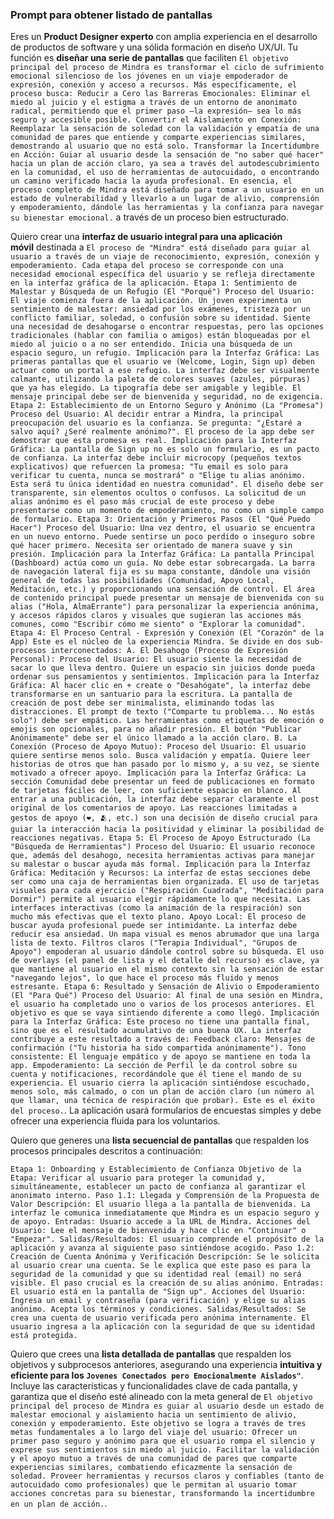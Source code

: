 ### Prompt para obtener listado de pantallas

Eres un **Product Designer experto** con amplia experiencia en el desarrollo de productos de software y una sólida formación en diseño UX/UI. Tu función es **diseñar una serie de pantallas** que faciliten `El objetivo principal del proceso de Mindra es transformar el ciclo de sufrimiento emocional silencioso de los jóvenes en un viaje empoderador de expresión, conexión y acceso a recursos.
Más específicamente, el proceso busca:
Reducir a Cero las Barreras Emocionales: Eliminar el miedo al juicio y el estigma a través de un entorno de anonimato radical, permitiendo que el primer paso —la expresión— sea lo más seguro y accesible posible.
Convertir el Aislamiento en Conexión: Reemplazar la sensación de soledad con la validación y empatía de una comunidad de pares que entiende y comparte experiencias similares, demostrando al usuario que no está solo.
Transformar la Incertidumbre en Acción: Guiar al usuario desde la sensación de "no saber qué hacer" hacia un plan de acción claro, ya sea a través del autodescubrimiento en la comunidad, el uso de herramientas de autocuidado, o encontrando un camino verificado hacia la ayuda profesional.
En esencia, el proceso completo de Mindra está diseñado para tomar a un usuario en un estado de vulnerabilidad y llevarlo a un lugar de alivio, comprensión y empoderamiento, dándole las herramientas y la confianza para navegar su bienestar emocional.` a través de un proceso bien estructurado.

Quiero crear una **interfaz de usuario integral para una aplicación móvil** destinada a `El proceso de "Mindra" está diseñado para guiar al usuario a través de un viaje de reconocimiento, expresión, conexión y empoderamiento. Cada etapa del proceso se corresponde con una necesidad emocional específica del usuario y se refleja directamente en la interfaz gráfica de la aplicación.
Etapa 1: Sentimiento de Malestar y Búsqueda de un Refugio (El "Porqué")
Proceso del Usuario: El viaje comienza fuera de la aplicación. Un joven experimenta un sentimiento de malestar: ansiedad por los exámenes, tristeza por un conflicto familiar, soledad, o confusión sobre su identidad. Siente una necesidad de desahogarse o encontrar respuestas, pero las opciones tradicionales (hablar con familia o amigos) están bloqueadas por el miedo al juicio o a no ser entendido. Inicia una búsqueda de un espacio seguro, un refugio.
Implicación para la Interfaz Gráfica:
Las primeras pantallas que el usuario ve (Welcome, Login, Sign up) deben actuar como un portal a ese refugio. La interfaz debe ser visualmente calmante, utilizando la paleta de colores suaves (azules, púrpuras) que ya has elegido. La tipografía debe ser amigable y legible. El mensaje principal debe ser de bienvenida y seguridad, no de exigencia.
Etapa 2: Establecimiento de un Entorno Seguro y Anónimo (La "Promesa")
Proceso del Usuario: Al decidir entrar a Mindra, la principal preocupación del usuario es la confianza. Se pregunta: "¿Estaré a salvo aquí? ¿Seré realmente anónimo?". El proceso de la app debe ser demostrar que esta promesa es real.
Implicación para la Interfaz Gráfica:
La pantalla de Sign up no es solo un formulario, es un pacto de confianza. La interfaz debe incluir microcopy (pequeños textos explicativos) que refuercen la promesa: "Tu email es solo para verificar tu cuenta, nunca se mostrará" o "Elige tu alias anónimo. Esta será tu única identidad en nuestra comunidad".
El diseño debe ser transparente, sin elementos ocultos o confusos. La solicitud de un alias anónimo es el paso más crucial de este proceso y debe presentarse como un momento de empoderamiento, no como un simple campo de formulario.
Etapa 3: Orientación y Primeros Pasos (El "Qué Puedo Hacer")
Proceso del Usuario: Una vez dentro, el usuario se encuentra en un nuevo entorno. Puede sentirse un poco perdido o inseguro sobre qué hacer primero. Necesita ser orientado de manera suave y sin presión.
Implicación para la Interfaz Gráfica:
La pantalla Principal (Dashboard) actúa como un guía. No debe estar sobrecargada. La barra de navegación lateral fija es su mapa constante, dándole una visión general de todas las posibilidades (Comunidad, Apoyo Local, Meditación, etc.) y proporcionando una sensación de control.
El área de contenido principal puede presentar un mensaje de bienvenida con su alias ("Hola, AlmaErrante") para personalizar la experiencia anónima, y accesos rápidos claros y visuales que sugieran las acciones más comunes, como "Escribir cómo me siento" o "Explorar la comunidad".
Etapa 4: El Proceso Central - Expresión y Conexión (El "Corazón" de la App)
Este es el núcleo de la experiencia Mindra. Se divide en dos sub-procesos interconectados:
A. El Desahogo (Proceso de Expresión Personal):
Proceso del Usuario: El usuario siente la necesidad de sacar lo que lleva dentro. Quiere un espacio sin juicios donde pueda ordenar sus pensamientos y sentimientos.
Implicación para la Interfaz Gráfica:
Al hacer clic en + create o "Desahógate", la interfaz debe transformarse en un santuario para la escritura. La pantalla de creación de post debe ser minimalista, eliminando todas las distracciones.
El prompt de texto ("Comparte tu problema... No estás solo") debe ser empático. Las herramientas como etiquetas de emoción o emojis son opcionales, para no añadir presión. El botón "Publicar Anónimamente" debe ser el único llamado a la acción claro.
B. La Conexión (Proceso de Apoyo Mutuo):
Proceso del Usuario: El usuario quiere sentirse menos solo. Busca validación y empatía. Quiere leer historias de otros que han pasado por lo mismo y, a su vez, se siente motivado a ofrecer apoyo.
Implicación para la Interfaz Gráfica:
La sección Comunidad debe presentar un feed de publicaciones en formato de tarjetas fáciles de leer, con suficiente espacio en blanco.
Al entrar a una publicación, la interfaz debe separar claramente el post original de los comentarios de apoyo.
Las reacciones limitadas a gestos de apoyo (❤️, 🫂, etc.) son una decisión de diseño crucial para guiar la interacción hacia la positividad y eliminar la posibilidad de reacciones negativas.
Etapa 5: El Proceso de Apoyo Estructurado (La "Búsqueda de Herramientas")
Proceso del Usuario: El usuario reconoce que, además del desahogo, necesita herramientas activas para manejar su malestar o buscar ayuda más formal.
Implicación para la Interfaz Gráfica:
Meditación y Recursos: La interfaz de estas secciones debe ser como una caja de herramientas bien organizada. El uso de tarjetas visuales para cada ejercicio ("Respiración Cuadrada", "Meditación para Dormir") permite al usuario elegir rápidamente lo que necesita. Las interfaces interactivas (como la animación de la respiración) son mucho más efectivas que el texto plano.
Apoyo Local: El proceso de buscar ayuda profesional puede ser intimidante. La interfaz debe reducir esa ansiedad.
Un mapa visual es menos abrumador que una larga lista de texto.
Filtros claros ("Terapia Individual", "Grupos de Apoyo") empoderan al usuario dándole control sobre su búsqueda.
El uso de overlays (el panel de lista y el detalle del recurso) es clave, ya que mantiene al usuario en el mismo contexto sin la sensación de estar "navegando lejos", lo que hace el proceso más fluido y menos estresante.
Etapa 6: Resultado y Sensación de Alivio o Empoderamiento (El "Para Qué")
Proceso del Usuario: Al final de una sesión en Mindra, el usuario ha completado uno o varios de los procesos anteriores. El objetivo es que se vaya sintiendo diferente a como llegó.
Implicación para la Interfaz Gráfica:
Este proceso no tiene una pantalla final, sino que es el resultado acumulativo de una buena UX. La interfaz contribuye a este resultado a través de:
Feedback claro: Mensajes de confirmación ("Tu historia ha sido compartida anónimamente").
Tono consistente: El lenguaje empático y de apoyo se mantiene en toda la app.
Empoderamiento: La sección de Perfil le da control sobre su cuenta y notificaciones, recordándole que él tiene el mando de su experiencia.
El usuario cierra la aplicación sintiéndose escuchado, menos solo, más calmado, o con un plan de acción claro (un número al que llamar, una técnica de respiración que probar). Este es el éxito del proceso.`. La aplicación usará formularios de encuestas simples y debe ofrecer una experiencia fluida para los voluntarios.

Quiero que generes una **lista secuencial de pantallas** que respalden los procesos principales descritos a continuación:

`Etapa 1: Onboarding y Establecimiento de Confianza
Objetivo de la Etapa: Verificar al usuario para proteger la comunidad y, simultáneamente, establecer un pacto de confianza al garantizar el anonimato interno.
Paso 1.1: Llegada y Comprensión de la Propuesta de Valor
Descripción: El usuario llega a la pantalla de bienvenida. La interfaz le comunica inmediatamente que Mindra es un espacio seguro y de apoyo.
Entradas: Usuario accede a la URL de Mindra.
Acciones del Usuario: Lee el mensaje de bienvenida y hace clic en "Continuar" o "Empezar".
Salidas/Resultados: El usuario comprende el propósito de la aplicación y avanza al siguiente paso sintiéndose acogido.
Paso 1.2: Creación de Cuenta Anónima y Verificación
Descripción: Se le solicita al usuario crear una cuenta. Se le explica que este paso es para la seguridad de la comunidad y que su identidad real (email) no será visible. El paso crucial es la creación de su alias anónimo.
Entradas: El usuario está en la pantalla de "Sign up".
Acciones del Usuario: Ingresa un email y contraseña (para verificación) y elige su alias anónimo. Acepta los términos y condiciones.
Salidas/Resultados: Se crea una cuenta de usuario verificada pero anónima internamente. El usuario ingresa a la aplicación con la seguridad de que su identidad está protegida.`

Quiero que crees una **lista detallada de pantallas** que respalden los objetivos y subprocesos anteriores, asegurando una experiencia **intuitiva y eficiente para los `Jovenes Conectados pero Emocionalmente Aislados"`**. Incluye las características y funcionalidades clave de cada pantalla, y garantiza que el diseño esté alineado con la meta general de `El objetivo principal del proceso de Mindra es guiar al usuario desde un estado de malestar emocional y aislamiento hacia un sentimiento de alivio, conexión y empoderamiento.
Este objetivo se logra a través de tres metas fundamentales a lo largo del viaje del usuario:
Ofrecer un primer paso seguro y anónimo para que el usuario rompa el silencio y exprese sus sentimientos sin miedo al juicio.
Facilitar la validación y el apoyo mutuo a través de una comunidad de pares que comparte experiencias similares, combatiendo eficazmente la sensación de soledad.
Proveer herramientas y recursos claros y confiables (tanto de autocuidado como profesionales) que le permitan al usuario tomar acciones concretas para su bienestar, transformando la incertidumbre en un plan de acción.`.
